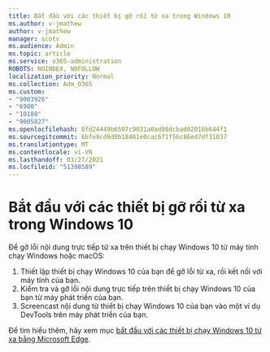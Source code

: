 ```yaml
---
title: Bắt đầu với các thiết bị gỡ rối từ xa trong Windows 10
ms.author: v-jmathew
author: v-jmathew
manager: scotv
ms.audience: Admin
ms.topic: article
ms.service: o365-administration
ROBOTS: NOINDEX, NOFOLLOW
localization_priority: Normal
ms.collection: Adm_O365
ms.custom:
- "9003926"
- "6980"
- "10188"
- "9005827"
ms.openlocfilehash: 8fd24449b6507c9031a0ad88dcbad02016b644f1
ms.sourcegitcommit: 6bfe9cd9d0b18481e0cac6f1f5bc86ed7df31037
ms.translationtype: MT
ms.contentlocale: vi-VN
ms.lasthandoff: 03/27/2021
ms.locfileid: "51398589"
---
```

# <a name="get-started-with-remotely-debugging-windows-10-devices"></a>Bắt đầu với các thiết bị gỡ rối từ xa trong Windows 10

Để gỡ lỗi nội dung trực tiếp từ xa trên thiết bị chạy Windows 10 từ máy tính chạy Windows hoặc macOS:

1. Thiết lập thiết bị chạy Windows 10 của bạn để gỡ lỗi từ xa, rồi kết nối với máy tính của bạn.
2. Kiểm tra và gỡ lỗi nội dung trực tiếp trên thiết bị chạy Windows 10 của bạn từ máy phát triển của bạn.
3. Screencast nội dung từ thiết bị chạy Windows 10 của bạn vào một ví dụ DevTools trên máy phát triển của bạn.

Để tìm hiểu thêm, hãy xem mục [bắt đầu với các thiết bị chạy Windows 10 từ xa bằng Microsoft Edge](https://go.microsoft.com/fwlink/?linkid=2142172).
